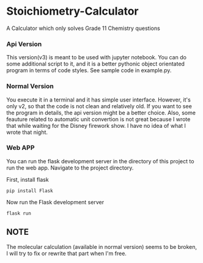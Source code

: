 # Stoichiometry-Calculator

A Calculator which only solves Grade 11 Chemistry questions

### Api Version

This version(v3) is meant to be used with jupyter notebook. You can do some additional script to it, and it is a better pythonic object orientated program in terms of code styles. See sample code in example.py.

### Normal Version

You execute it in a terminal and it has simple user interface. However, it's only v2, so that the code is not clean and relatively old. If you want to see the program in details, the api version might be a better choice. Also, some feauture related to automatic unit convertion is not great because I wrote that while waiting for the Disney firework show. I have no idea of what I wrote that night.

### Web APP

You can run the flask development server in the directory of this project to run the web app. Navigate to the project directory.

First, install flask
```shell
pip install Flask
```
Now run the Flask development server
```shell
flask run
```

## NOTE
The molecular calculation (available in normal version) seems to be broken, I will try to fix or rewrite that part when I'm free.
